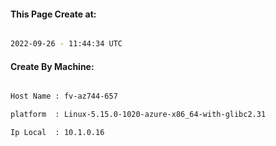 
   
#### This Page Create at:

```bash

2022-09-26 - 11:44:34 UTC

```

#### Create By Machine:

```bash

Host Name : fv-az744-657

platform  : Linux-5.15.0-1020-azure-x86_64-with-glibc2.31

Ip Local  : 10.1.0.16

```

